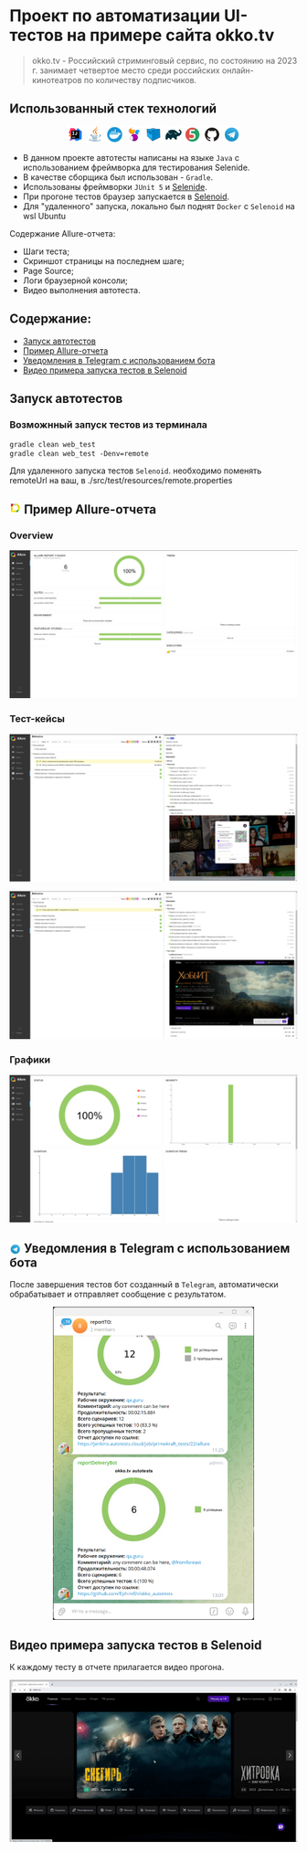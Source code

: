 # Проект по автоматизации UI-тестов на примере сайта okko.tv

> okko.tv - Российский стриминговый сервис, по состоянию на 2023 г. занимает четвертое место среди российских онлайн-кинотеатров по количеству подписчиков.

## Использованный стек технологий
<p align="center">
<img width="6%" title="IntelliJ IDEA" src="media/logos/Intelij_IDEA.svg">
<img width="6%" title="Java" src="media/logos/Java.svg">
<img width="6%" title="Docker" src="media/logos/Docker.svg">
<img width="6%" title="Selenide" src="media/logos/Selenide.svg">
<img width="6%" title="Selenoid" src="media/logos/Selenoid.svg">
<img width="6%" title="Gradle" src="media/logos/Gradle.svg">
<img width="6%" title="JUnit5" src="media/logos/JUnit5.svg">
<img width="6%" title="GitHub" src="media/logos/GitHub.svg">
<img width="6%" title="Telegram" src="media/logos/Telegram.svg">
</p>

- В данном проекте автотесты написаны на языке <code>Java</code> с использованием фреймворка для тестирования Selenide. 
- В качестве сборщика был использован - <code>Gradle</code>.  
- Использованы фреймворки <code>JUnit 5</code> и [Selenide](https://selenide.org/).
- При прогоне тестов браузер запускается в [Selenoid](https://aerokube.com/selenoid/).
- Для "удаленного" запуска, локально был поднят <code>Docker</code> с <code>Selenoid</code> на wsl Ubuntu


Содержание Allure-отчета:
* Шаги теста;
* Скриншот страницы на последнем шаге;
* Page Source;
* Логи браузерной консоли;
* Видео выполнения автотеста.


## Содержание:
- [Запуск автотестов](#arrow_forward-Запуск-автотестов)
- [Пример Allure-отчета](#-Пример-Allure-отчета)
- [Уведомления в Telegram с использованием бота](#-Уведомления-в-Telegram-с-использованием-бота)
- [Видео примера запуска тестов в Selenoid](#-видео-примера-запуска-теста-в-Selenoid)




## Запуск автотестов

### Возможнный запуск тестов из терминала
```
gradle clean web_test
gradle clean web_test -Denv=remote
```
Для удаленного запуска тестов <code>Selenoid</code>.
необходимо поменять remoteUrl на ваш, в ./src/test/resources/remote.properties

## <img src="media/logos/Allure_Report.svg" title="Allure Report" width="4%"/> Пример Allure-отчета
### Overview

<p align="center">
<img title="Allure Overview" src="media/screenshots/allure_overview.png">
</p>

### Тест-кейсы

<p align="center">
<img title="Test Results in Alure" src="media/screenshots/test_case1.jpg">
</p>

<p align="center">
<img title="Test Results in Alure" src="media/screenshots/test_case2.png">
</p>

### Графики

<p align="center">
<img title="Test Results in Alure" src="media/screenshots/allure_graphs.png">
</p>


## <img width="4%" style="vertical-align:middle" title="Telegram" src="media/logos/Telegram.svg"> Уведомления в Telegram с использованием бота

После завершения тестов бот созданный в <code>Telegram</code>, автоматически обрабатывает и отправляет сообщение с результатом.

<p align="center">
<img width="70%" title="Telegram Notifications" src="media/screenshots/telegram_report.png">
</p>

## Видео примера запуска тестов в Selenoid

К каждому тесту в отчете прилагается видео прогона.
<p align="center">
  <img title="Selenoid Video" src="media/screenshots/search_test_video_sample.gif">
</p>

